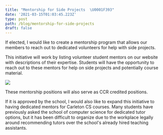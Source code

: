 ```yaml
---
title: "Mentorship for Side Projects  \U0001F393"
date: '2021-03-15T01:03:45.223Z'
type: post
path: /blog/mentorship-for-side-projects
draft: false
---
```

If elected, I would like to create a mentorship program that allows our members to reach out to dedicated volunteers for help with side projects.

This initiative will work by listing volunteer student mentors on our website with descriptions of their expertise. Students will have the opportunity to reach out to these mentors for help on side projects and potentially course material.

![](https://media3.giphy.com/media/SV0UrYruj5E9Fa1Amp/giphy.gif?cid=ecf05e47xzepprtodryzgafxe2uzqfdxjk1aour8nbqo8gx8&rid=giphy.gif)

These mentorship positions will also serve as CCR credited positions.

If it is approved by the school, I would also like to expand this initiative to having dedicated mentors for Carleton CS courses. Many students have previously asked the school of computer science for dedicated tutor options, but it has been difficult to organize due to the workplace legally around recommending tutors over the school's already hired teaching assistants.
